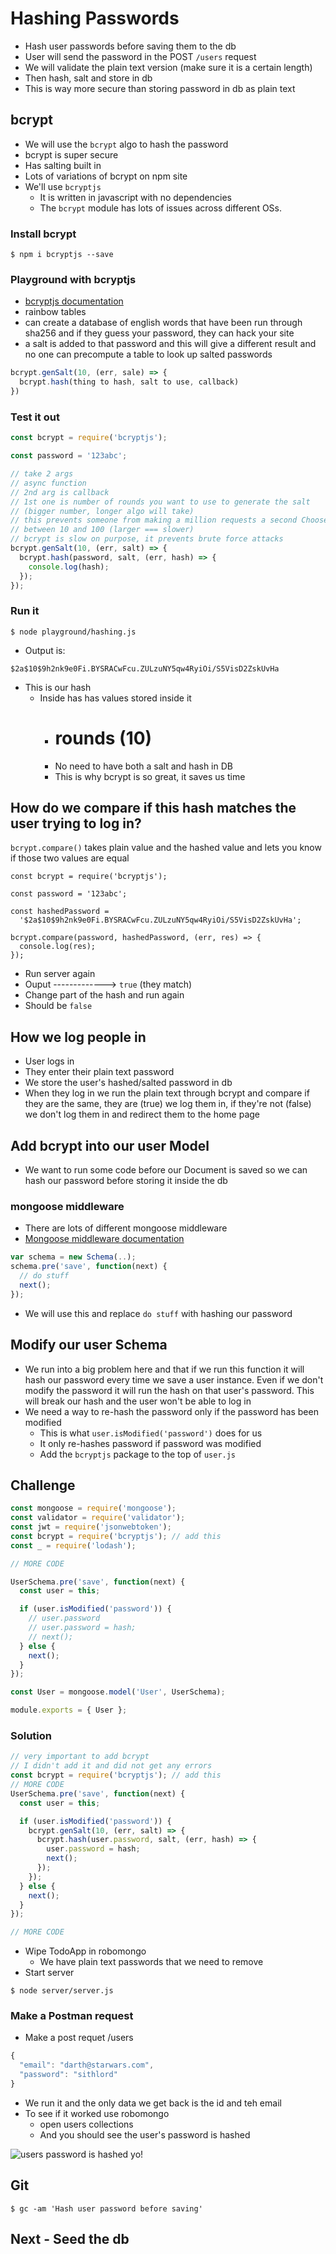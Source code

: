 # Hashing Passwords
* Hash user passwords before saving them to the db
* User will send the password in the POST `/users` request
* We will validate the plain text version (make sure it is a certain length)
* Then hash, salt and store in db
* This is way more secure than storing password in db as plain text

## bcrypt
* We will use the `bcrypt` algo to hash the password
* bcrypt is super secure
* Has salting built in
* Lots of variations of bcrypt on npm site
* We'll use `bcryptjs`
    - It is written in javascript with no dependencies
    - The `bcrypt` module has lots of issues across different OSs.

### Install bcrypt
`$ npm i bcryptjs --save`

### Playground with bcryptjs
* [bcryptjs documentation](https://www.npmjs.com/package/bcryptjs)
* rainbow tables
* can create a database of english words that have been run through sha256 and if they guess your password, they can hack your site
* a salt is added to that password and this will give a different result and no one can precompute a table to look up salted passwords

```js
bcrypt.genSalt(10, (err, sale) => {
  bcrypt.hash(thing to hash, salt to use, callback)
})
```

### Test it out
```js
const bcrypt = require('bcryptjs');

const password = '123abc';

// take 2 args
// async function
// 2nd arg is callback
// 1st one is number of rounds you want to use to generate the salt
// (bigger number, longer algo will take)
// this prevents someone from making a million requests a second Choose
// between 10 and 100 (larger === slower)
// bcrypt is slow on purpose, it prevents brute force attacks
bcrypt.genSalt(10, (err, salt) => {
  bcrypt.hash(password, salt, (err, hash) => {
    console.log(hash);
  });
});
```

### Run it
`$ node playground/hashing.js`

* Output is:

`$2a$10$9h2nk9e0Fi.BYSRACwFcu.ZULzuNY5qw4RyiOi/S5VisD2ZskUvHa`

* This is our hash
    - Inside has has values stored inside it
        + # rounds (10)
        + No need to have both a salt and hash in DB
        + This is why bcrypt is so great, it saves us time

## How do we compare if this hash matches the user trying to log in?
`bcrypt.compare()` takes plain value and the hashed value and lets you know if those two values are equal

```
const bcrypt = require('bcryptjs');

const password = '123abc';

const hashedPassword =
  '$2a$10$9h2nk9e0Fi.BYSRACwFcu.ZULzuNY5qw4RyiOi/S5VisD2ZskUvHa';

bcrypt.compare(password, hashedPassword, (err, res) => {
  console.log(res);
});
```

* Run server again
* Ouput -------------> `true` (they match)
* Change part of the hash and run again
* Should be `false`

## How we log people in
* User logs in
* They enter their plain text password
* We store the user's hashed/salted password in db
* When they log in we run the plain text through bcrypt and compare if they are the same, they are (true) we log them in, if they're not (false) we don't log them in and redirect them to the home page

## Add bcrypt into our user Model
* We want to run some code before our Document is saved so we can hash our password before storing it inside the db

### mongoose middleware
* There are lots of different mongoose middleware
* [Mongoose middleware documentation](http://mongoosejs.com/docs/middleware.html)

```js
var schema = new Schema(..);
schema.pre('save', function(next) {
  // do stuff
  next();
});
```

* We will use this and replace `do stuff` with hashing our password

## Modify our user Schema
* We run into a big problem here and that if we run this function it will hash our password every time we save a user instance. Even if we don't modify the password it will run the hash on that user's password. This will break our hash and the user won't be able to log in
* We need a way to re-hash the password only if the password has been modified
    - This is what `user.isModified('password')` does for us
    - It only re-hashes password if password was modified
    - Add the `bcryptjs` package to the top of `user.js`

## Challenge
```js
const mongoose = require('mongoose');
const validator = require('validator');
const jwt = require('jsonwebtoken');
const bcrypt = require('bcryptjs'); // add this
const _ = require('lodash');

// MORE CODE

UserSchema.pre('save', function(next) {
  const user = this;

  if (user.isModified('password')) {
    // user.password
    // user.password = hash;
    // next();
  } else {
    next();
  }
});

const User = mongoose.model('User', UserSchema);

module.exports = { User };
```

### Solution
```js
// very important to add bcrypt
// I didn't add it and did not get any errors
const bcrypt = require('bcryptjs'); // add this
// MORE CODE
UserSchema.pre('save', function(next) {
  const user = this;

  if (user.isModified('password')) {
    bcrypt.genSalt(10, (err, salt) => {
      bcrypt.hash(user.password, salt, (err, hash) => {
        user.password = hash;
        next();
      });
    });
  } else {
    next();
  }
});

// MORE CODE
```

* Wipe TodoApp in robomongo
    - We have plain text passwords that we need to remove
* Start server

`$ node server/server.js`

### Make a Postman request
* Make a post requet /users

```js
{
  "email": "darth@starwars.com",
  "password": "sithlord"
}
```

* We run it and the only data we get back is the id and teh email
* To see if it worked use robomongo
  - open users collections
  - And you should see the user's password is hashed

 ![users password is hashed yo!](https://i.imgur.com/2SMLRZQ.png)
 
## Git
`$ gc -am 'Hash user password before saving'`

## Next - Seed the db

 
